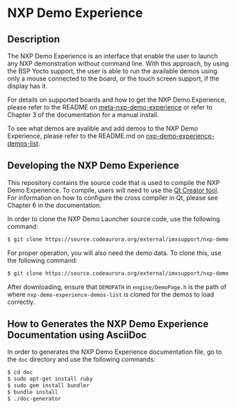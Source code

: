 # NXP Demo Experience

## Description

The NXP Demo Experience is an interface that enable the user to launch any NXP demonstration without command line. With this approach, by using the BSP Yocto support, the user is able to run the available demos using only a mouse connected to the board, or the touch screen support, if the display has it. 

For details on supported boards and how to get the NXP Demo Experience, please refer to the README on [meta-nxp-demo-experience](https://source.codeaurora.org/external/imxsupport/meta-nxp-demo-experience) or refer to Chapter 3 of the documentation for a manual install.

To see what demos are avalible and add demos to the NXP Demo Experience, please refer to the README.md on [nxp-demo-experience-demos-list](https://source.codeaurora.org/external/imxsupport/nxp-demo-experience-demos-list/).

## Developing the NXP Demo Experience

This repository contains the source code that is used to compile the NXP Demo Experience. To compile, users will need to use the [Qt Creator tool](https://www.qt.io/). For information on how to configure the cross compiler in Qt, please see Chapter 6 in the documentation.

In order to clone the NXP Demo Launcher source code, use the following command:
```bash
$ git clone https://source.codeaurora.org/external/imxsupport/nxp-demo-experience.git
```

For proper operation, you will also need the demo data. To clone this, use the following command:
```bash
$ git clone https://source.codeaurora.org/external/imxsupport/nxp-demo-experience-demos-list.git
```
After downloading, ensure that `DEMOPATH` in `engine/DemoPage.h` is the path of where `nxp-demo-experience-demos-list` is cloned for the demos to load correctly.


## How to Generates the NXP Demo Experience Documentation using AsciiDoc

In order to generates the NXP Demo Experience documentation file, go to the `doc` directory and use the following commands:

```bash
$ cd doc
$ sudo apt-get install ruby
$ sudo gem install bundler
$ bundle install
$ ./doc-generator
```
